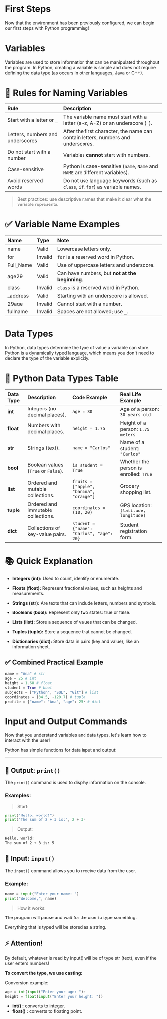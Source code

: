 # First Steps
Now that the environment has been previously configured, we can begin our first steps with Python programming!

# Variables
Variables are used to store information that can be manipulated throughout the program. In Python, creating a variable is simple and does not require defining the data type (as occurs in other languages, Java or C++).

# 🧠 Rules for Naming Variables

| Rule | Description |
|:------|:----------|
| Start with a letter or `_` | The variable name must start with a letter (a-z, A-Z) or an underscore (`_`). |
| Letters, numbers and underscores | After the first character, the name can contain letters, numbers and underscores. |
| Do not start with a number | Variables **cannot** start with numbers. |
| Case-sensitive | Python is case-sensitive (`name`, `Name` and `NAME` are different variables). |
| Avoid reserved words | Do not use language keywords (such as `class`, `if`, `for`) as variable names. |

> Best practices: use descriptive names that make it clear what the variable represents.


# ✅ Variable Name Examples

| Name | Type | Note |
|:-----|:--------|:-----------|
| name | Valid | Lowercase letters only. |
| for | Invalid | `for` is a reserved word in Python. |
| Full_Name | Valid | Use of uppercase letters and underscore. |
| age29 | Valid | Can have numbers, but **not at the beginning**. |
| class | Invalid | `class` is a reserved word in Python. |
| _address | Valid | Starting with an underscore is allowed. |
| 29age | Invalid | Cannot start with a number. |
| fullname | Invalid | Spaces are not allowed; use `_`. |

# Data Types
In Python, data types determine the type of value a variable can store. Python is a dynamically typed language, which means you don't need to declare the type of the variable explicitly.

# 🔹 Python Data Types Table

| Data Type | Description | Code Example | Real Life Example |
|:-------------|:----------|:------------------|:--------------------|
| **int** | Integers (no decimal places). | `age = 30` | Age of a person: `30 years old` |
| **float** | Numbers with decimal places. | `height = 1.75` | Height of a person: `1.75 meters` |
| **str** | Strings (text). | `name = "Carlos"` | Name of a student: `"Carlos"` |
| **bool** | Boolean values ​​(`True` or `False`). | `is_student = True` | Whether the person is enrolled: `True` |
| **list** | Ordered and mutable collections. | `fruits = ["apple", "banana", "orange"]` | Grocery shopping list. |
| **tuple** | Ordered and immutable collections. | `coordinates = (10, 20)` | GPS location: `(latitude, longitude)` |
| **dict** | Collections of key-value pairs. | `student = {"name": "Carlos", "age": 20}` | Student registration form. |

# 📚 Quick Explanation
    
- **Integers (int):** Used to count, identify or enumerate.

- **Floats (float):** Represent fractional values, such as heights and measurements.

- **Strings (str):** Are texts that can include letters, numbers and symbols.

- **Booleans (bool):** Represent only two states: true or false.

- **Lists (list):** Store a sequence of values ​​that can be changed.

- **Tuples (tuple):** Store a sequence that cannot be changed.

- **Dictionaries (dict):** Store data in pairs (key and value), like an information sheet.

## ✅ Combined Practical Example

```python
name = "Ana" # str
age = 25 # int
height = 1.68 # float
student = True # bool
subjects = ["Python", "SQL", "Git"] # list
coordinates = (34.5, -120.7) # tuple
profile = {"name": "Ana", "age": 25} # dict
```

# Input and Output Commands
Now that you understand variables and data types, let's learn how to interact with the user!

Python has simple functions for data input and output:

---

## 🔹 Output: `print()`

The `print()` command is used to display information on the console.

### Examples:
> Start:

```python
print("Hello, world!")
print("The sum of 2 + 3 is:", 2 + 3)
```

> Output:

```bash
Hello, world!
The sum of 2 + 3 is: 5
```

## 🔹 Input: `input()`
The `input()` command allows you to receive data from the user.

### Example:

```python
name = input("Enter your name: ")
print("Welcome,", name)
```

> How it works:

The program will pause and wait for the user to type something.

Everything that is typed will be stored as a string.

## ⚡ Attention!
By default, whatever is read by input() will be of type str (text), even if the user enters numbers!

**To convert the type, we use casting:**

Conversion example:

```python
age = int(input("Enter your age: "))
height = float(input("Enter your height: "))
```

- **int() :** converts to integer.
- **float() :** converts to floating point.